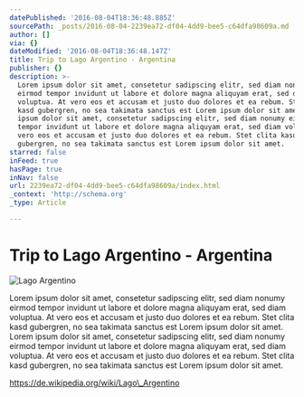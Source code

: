 ```yaml
---
datePublished: '2016-08-04T18:36:48.885Z'
sourcePath: _posts/2016-08-04-2239ea72-df04-4dd9-bee5-c64dfa98609a.md
author: []
via: {}
dateModified: '2016-08-04T18:36:48.147Z'
title: Trip to Lago Argentino - Argentina
publisher: {}
description: >-
  Lorem ipsum dolor sit amet, consetetur sadipscing elitr, sed diam nonumy
  eirmod tempor invidunt ut labore et dolore magna aliquyam erat, sed diam
  voluptua. At vero eos et accusam et justo duo dolores et ea rebum. Stet clita
  kasd gubergren, no sea takimata sanctus est Lorem ipsum dolor sit amet. Lorem
  ipsum dolor sit amet, consetetur sadipscing elitr, sed diam nonumy eirmod
  tempor invidunt ut labore et dolore magna aliquyam erat, sed diam voluptua. At
  vero eos et accusam et justo duo dolores et ea rebum. Stet clita kasd
  gubergren, no sea takimata sanctus est Lorem ipsum dolor sit amet.
starred: false
inFeed: true
hasPage: true
inNav: false
url: 2239ea72-df04-4dd9-bee5-c64dfa98609a/index.html
_context: 'http://schema.org'
_type: Article

---
```

# Trip to Lago Argentino - Argentina
![Lago Argentino](https://the-grid-user-content.s3-us-west-2.amazonaws.com/bfb000b7-eed3-4cd7-a164-da57c80638d3.jpg)

Lorem ipsum dolor sit amet, consetetur sadipscing elitr, sed diam nonumy eirmod tempor invidunt ut labore et dolore magna aliquyam erat, sed diam voluptua. At vero eos et accusam et justo duo dolores et ea rebum. Stet clita kasd gubergren, no sea takimata sanctus est Lorem ipsum dolor sit amet. Lorem ipsum dolor sit amet, consetetur sadipscing elitr, sed diam nonumy eirmod tempor invidunt ut labore et dolore magna aliquyam erat, sed diam voluptua. At vero eos et accusam et justo duo dolores et ea rebum. Stet clita kasd gubergren, no sea takimata sanctus est Lorem ipsum dolor sit amet.

https://de.wikipedia.org/wiki/Lago\_Argentino